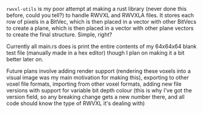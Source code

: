 `rwvxl-utils` is my poor attempt at making a rust library (never done this before, could you tell?) to handle RWVXL and RWVXLA files. It stores each row of pixels in a BitVec, which is then placed in a vector with other BitVecs to create a plane, which is then placed in a vector with other plane vectors to create the final structure. Simple, right?

Currently all main.rs does is print the entire contents of my 64x64x64 blank test file (manually made in a hex editor) though I plan on making it a bit better later on.

Future plans involve adding render support (rendering these voxels into a visual image was my main motivation for making this), exporting to other voxel file formats, importing from other voxel formats, adding new file versions with support for variable bit depth colour (this is why I've got the version field, so any breaking change gets a new number there, and all code should know the type of RWVXL it's dealing with)
